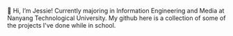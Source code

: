 👋 Hi, I’m Jessie! Currently majoring in Information Engineering and Media at Nanyang Technological University. My github here is a collection of some of the projects I've done while in school.

<!---
nemopotatoes/nemopotatoes is a ✨ special ✨ repository because its `README.md` (this file) appears on your GitHub profile.
You can click the Preview link to take a look at your changes.
--->
